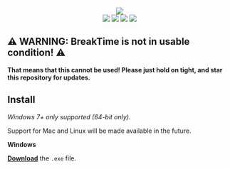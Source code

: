 <div align="center">
    <br />
    <p>
        <img src="https://i.vgy.me/PeQ14k.png">
        <br />
        <img src="https://img.shields.io/github/issues/PlutonusDev/BreakTime.svg">
        <img src="https://img.shields.io/github/stars/PlutonusDev/BreakTime.svg">
        <img src="https://img.shields.io/github/last-commit/PlutonusDev/BreakTime.svg">
        <img src="https://david-dm.org/PlutonusDev/BreakTime.svg">
    </p>
</div>

## ⚠ WARNING: BreakTime is not in usable condition! ⚠
**That means that this cannot be used! Please just hold on tight, and star this repository for updates.**

## Install

*Windows 7+ only supported (64-bit only).*

Support for Mac and Linux will be made available in the future.

**Windows**

[**Download**](https://github.com/PlutonusDev/BreakTime/releases/latest) the `.exe` file.